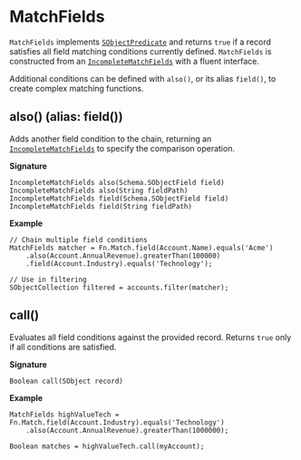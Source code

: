 # MatchFields

`MatchFields` implements [`SObjectPredicate`](SObjectPredicate) and returns `true` if a record satisfies all field matching conditions currently defined. `MatchFields` is constructed from an [`IncompleteMatchFields`](IncompleteMatchFields) with a fluent interface.

Additional conditions can be defined with `also()`, or its alias `field()`, to create complex matching functions.

## also() (alias: field())

Adds another field condition to the chain, returning an [`IncompleteMatchFields`](IncompleteMatchFields) to specify the comparison operation.

**Signature**
```apex
IncompleteMatchFields also(Schema.SObjectField field)
IncompleteMatchFields also(String fieldPath)
IncompleteMatchFields field(Schema.SObjectField field)
IncompleteMatchFields field(String fieldPath)
```

**Example**
```apex
// Chain multiple field conditions
MatchFields matcher = Fn.Match.field(Account.Name).equals('Acme')
    .also(Account.AnnualRevenue).greaterThan(100000)
    .field(Account.Industry).equals('Technology');

// Use in filtering
SObjectCollection filtered = accounts.filter(matcher);
```

## call()

Evaluates all field conditions against the provided record. Returns `true` only if all conditions are satisfied.

**Signature**
```apex
Boolean call(SObject record)
```

**Example**
```apex
MatchFields highValueTech = Fn.Match.field(Account.Industry).equals('Technology')
    .also(Account.AnnualRevenue).greaterThan(1000000);

Boolean matches = highValueTech.call(myAccount);
```
